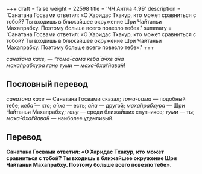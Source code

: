 +++
draft = false
weight = 22598
title = 'ЧЧ Антйа 4.99'
description = 'Санатана Госвами ответил: «О Харидас Тхакур, кто может сравниться с тобой? Ты входишь в ближайшее окружение Шри Чайтаньи Махапрабху. Поэтому больше всего повезло тебе».'
summary = 'Санатана Госвами ответил: «О Харидас Тхакур, кто может сравниться с тобой? Ты входишь в ближайшее окружение Шри Чайтаньи Махапрабху. Поэтому больше всего повезло тебе».'
+++

_сана̄тана кахе, — “тома̄-сама кеба̄ а̄чхе а̄на  
маха̄прабхура ган̣е туми — маха̄-бха̄гйава̄н!_

## Пословный перевод

_сана̄тана_ _кахе_ — Санатана Госвами сказал; _тома̄_\-_сама_ — подобный тебе; _кеба̄_ — кто; _а̄чхе_ — есть; _а̄на_ — другой; _маха̄прабхура_ — Шри Чайтаньи Махапрабху; _ган̣е_ — среди ближайших спутников; _туми_ — ты; _маха̄_\-_бха̄гйава̄н_ — наиболее удачливый.

## Перевод

**Санатана Госвами ответил: «О Харидас Тхакур, кто может сравниться с тобой? Ты входишь в ближайшее окружение Шри Чайтаньи Махапрабху. Поэтому больше всего повезло тебе».**
